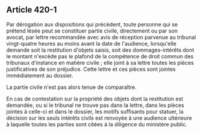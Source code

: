 Article 420-1
----
Par dérogation aux dispositions qui précèdent, toute personne qui se prétend
lésée peut se constituer partie civile, directement ou par son avocat, par
lettre recommandée avec avis de réception parvenue au tribunal vingt-quatre
heures au moins avant la date de l'audience, lorsqu'elle demande soit la
restitution d'objets saisis, soit des dommages-intérêts dont le montant n'excède
pas le plafond de la compétence de droit commun des tribunaux d'instance en
matière civile ; elle joint à sa lettre toutes les pièces justificatives de son
préjudice. Cette lettre et ces pièces sont jointes immédiatement au dossier.

La partie civile n'est pas alors tenue de comparaître.

En cas de contestation sur la propriété des objets dont la restitution est
demandée, ou si le tribunal ne trouve pas dans la lettre, dans les pièces
jointes à celle-ci et dans le dossier, les motifs suffisants pour statuer, la
décision sur les seuls intérêts civils est renvoyée à une audience ultérieure à
laquelle toutes les parties sont citées à la diligence du ministère public.
